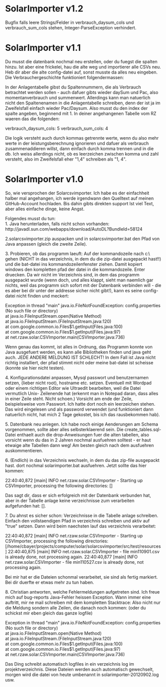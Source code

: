 <html>
<body>
<h1>SolarImporter v1.2</h1>

<p>Bugfix falls leere Strings/Felder in verbrauch_daysum_cols und
verbrauch_sum_cols stehen, Integer-ParseException verhindert.

<h1>SolarImporter v1.1</h1>

<p>Du musst die datenbank nochmal neu erstellen, oder du fuegst die spalten hinzu. Ist aber 
eine frickelei, hau die alte weg und importierer alle CSVs neu. Heb dir aber 
die alte config-datei auf, sonst musste da alles neu eingeben. Die 
Verbrauchergeschichte funktioniert folgendermassen:

<p>In der Anlagentabelle gibst du Spaltennummern, die als Verbrauch betrachtet 
werden sollen - auch dafuer gibts wieder daySum und Pac, also 
momentanverbrauch und summenwert. Allerdings kann man natuerlich nicht den 
Spaltenenamen in die Anlagentabelle schreiben, denn der ist ja im Zweifelsfall 
einfach wieder Pac/Daysum. Also musst du den index der spalte angeben, 
beginnend mit 1. 
In deiner angehangenen Tabelle vom RZ waeren das die folgenden:
<p>
verbrauch_daysum_cols: 5 
verbrauch_sum_cols: 4

<p>Die logik versteht auch durch kommas getrennte werte, wenn du also mehr werte 
in der leistungsberechnung ignorieren und dafuer als verbrauch 
zusammenaddieren willst, dann einfach durch komma trennen und in die db. Ich 
weiss allerdings nicht, ob es leerzeichen zwischen komma und zahl versteht, 
also im Zweifelsfall eher "1,4" schreiben als "1, 4".

<h1>SolarImporter v1.0</h1>

<p>
So, wie versprochen der Solarcsvimporter. Ich habe es der einfachheit halber 
mal angehangen, ich werde irgendwann den Quelltext auf meinen GitHub-Account 
hochladen. Bis dahin gibts direkten support  Ist viel Text, aber alles 
einfache dinge, keine Angst.

<p>
Folgendes musst du tun:
<br>
1. Java herunterladen, falls nicht schon vorhanden:
http://javadl.sun.com/webapps/download/AutoDL?BundleId=58124

<p>
2.solarcsvimporter.zip auspacken und in solarcsvimporter.bat den Pfad von Java 
anpassen (gleich die zweite Zeile).

<p>
3. Probieren, ob das programm laeuft: Auf der kommandozeile nach c:\ gehen 
(NICHT in das verzeichnis, in dem du die zip-datei ausgepackt hast!!) und die 
bat-datei ins kommandozeilenfenster ziehen. Damit kopiert windows den 
kompletten pfad der datei in die kommandozeile. Enter druecken. Da wir nicht 
im Verzeichnis sind, in dem das programm ausgepackt wurde (wenn doch, und 
alles klappt, sieht man naemlich gar nichts, weil das programm sich sofort mit 
der Datenbank verbinden will - die es aber bei dir unter der addresse sicher 
nicht gibt!), kann es seine config-datei nicht finden und meckert:

<p>
Exception in thread "main" java.io.FileNotFoundException: config.properties (No 
such file or directory)
<br>        at java.io.FileInputStream.open(Native Method)
<br>        at java.io.FileInputStream.<init>(FileInputStream.java:120)
<br>        at com.google.common.io.Files$1.getInput(Files.java:100)
<br>        at com.google.common.io.Files$1.getInput(Files.java:97)
<br>        at net.rzaw.solar.CSVImporter.main(CSVImporter.java:736)

<p>
Wenn genau das kommt, ist alles in Ordnung, das Programm konnte von Java 
ausgefuert werden, es kann alle Bibliotheken finden und java geht auch. JEDE 
ANDERE MELDUNG IST SCHLECHT! In dem Fall ist Java nicht richtig installiert, 
der pfad stimmt nicht oder meine bat-datei ist scheisse (konnte sie hier nicht 
testen).

<p>
4. Konfigurationsdatei anpassen, Mysql passwort und benutzernamen setzen, 
(lieber nicht root), hostname etc. setzen. Eventuell mit Wordpad oder einem 
richtigen Editor wie Ultraedit bearbeiten, weil die Datei vermutlich Unix-
Zeilenende hat (erkennt man in Notepad daran, dass alles in einer Zeile steht. 
Nicht schoen.) Vorsicht am ende der Zeile, beispielsweise vom Passwort. Ich 
hatte dort noch ein leerzeichen stehen. Das wird eingelesen und als password 
verwendet (und funktioniert dann natuerlich nicht, hat mich 2 Tage gekostet, 
bis ich das rausbekommen hab).

<p>
5. Datenbank neu anlegen. Ich habe noch einige Aenderungen am Schema 
vorgenommen, sollte aber alles selbsterklaerend sein. Die create_tables.sql-
Datei enthaelt auch die drop-Anweisungen fuer die alten tabellen, also 
vorsicht wenn du das in 2 Jahren nochmal ausfuehren solltest - er haut etwaige 
alte Tabellen dann weg! Am besten gleich nach dem ausfuehren auskommentieren.

<p>
6. (Endlich) in das Verzeichnis wechseln, in dem du das zip-file ausgepackt 
hast. dort nochmal solarimporter.bat ausfuehren. Jetzt sollte das hier kommen:

<p>
22:40:40,872 [main] INFO  net.rzaw.solar.CSVImporter  - Starting up 
CSVImporter, processing the following directories: []

<p>
Das sagt dir, dass er sich erfolgreich mit der Datenbank verbunden hat, aber 
in der Tabelle anlage keine verzeichnisse zum verarbeiten aufgefunden hat: [].

<p>
7. Du ahnst es sicher schon: Verzeichnisse in die Tabelle anlage schreiben. 
Einfach den vollstaendigen Pfad in verzeichnis schreiben und aktiv auf "true" 
setzen. Dann wird beim naechsten lauf das verzeichnis verarbeitet:

<p>
22:40:40,872 [main] INFO  net.rzaw.solar.CSVImporter  - Starting up 
CSVImporter, processing the following directories: 
[/home/cbayer/projects/computer/solar/solarcsvimporter/src/test/resources]
22:40:40,875 [main] INFO  net.rzaw.solar.CSVImporter  - file min110901.csv is 
already done, not processing again.
22:40:40,877 [main] INFO  net.rzaw.solar.CSVImporter  - file min110527.csv is 
already done, not processing again.

<p>
Bei mir hat er die Dateien schonmal verarbeitet, sie sind als fertig markiert. 
Bei dir duerfte er etwas mehr zu tun haben. 

<p>
8. Christian antworten, welche Fehlermeldungen aufgetreten sind. Ich freue 
mich auf bug-reports  Java-Fehler heissen Exception. Wann immer eine 
auftritt, mir ne mail schreiben mit dem kompletten Stacktrace: Also nicht nur 
die Meldung sondern alle Zeilen, die danach noch kommen: (oder du schickst mir 
eben gleich das ganze logfile)

<p>
Exception in thread "main" java.io.FileNotFoundException: config.properties (No 
such file or directory)
<br>        at java.io.FileInputStream.open(Native Method)
<br>        at java.io.FileInputStream.<init>(FileInputStream.java:120)
<br>        at com.google.common.io.Files$1.getInput(Files.java:100)
<br>        at com.google.common.io.Files$1.getInput(Files.java:97)
<br>        at net.rzaw.solar.CSVImporter.main(CSVImporter.java:736)

<p>
Das Ding schreibt automatisch logfiles in ein verzeichnis log im 
projektverzeichnis. Diese Dateien werden auch automatisch gewechselt, morgen 
wird die datei von heute umbenannt in solarimporter-20120902.log usw.

</html>
</body>